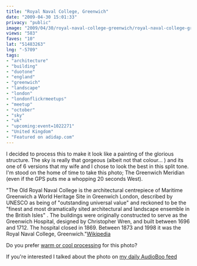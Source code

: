 ```yaml
---
title: "Royal Naval College, Greenwich"
date: "2009-04-30 15:01:33"
privacy: "public"
image: "2009/04/30/royal-naval-college-greenwich/royal-naval-college-greenwich.jpg"
views: "583"
faves: "10"
lat: "51483263"
lng: "-5709"
tags:
- "architecture"
- "building"
- "duotone"
- "england"
- "greenwich"
- "landscape"
- "london"
- "londonflickrmeetups"
- "meetup"
- "october"
- "sky"
- "uk"
- "upcoming:event=1022271"
- "United Kingdom"
- "Featured on adidap.com"
---
```

I decided to process this to make it look like a painting of the glorious structure. The sky is really that gorgeous (albeit not that colour... ) and its one of 6 versions that my wife and I chose to look the best in this split tone. I'm stood on the home of time to take this photo; The Greenwich Meridian (even if the GPS puts me a whopping 20 seconds West).

&quot;The Old Royal Naval College is the architectural centrepiece of Maritime Greenwich a World Heritage Site in Greenwich London, described by UNESCO as being of &quot;outstanding universal value&quot; and reckoned to be the &quot;finest and most dramatically sited architectural and landscape ensemble in the British Isles&quot; . The buildings were originally constructed to serve as the Greenwich Hospital, designed by Christopher Wren, and built between 1696 and 1712. The hospital closed in 1869. Between 1873 and 1998 it was the Royal Naval College, Greenwich.&quot;<a href="http://en.wikipedia.org/wiki/Royal_Naval_College,_Greenwich" rel="nofollow">Wikipedia</a><a href="/photos/2009/04/30/royal-naval-college-greenwich" rel="nofollow"></a>

Do you prefer <a href="/photos/2009/04/30/royal-naval-college-greenwich" rel="nofollow">warm or cool processing</a> for this photo?

If you're interested I talked about the photo on <a href="http://audioboo.fm/boos/13069-royal-naval-college-greenwich" rel="nofollow">my daily AudioBoo feed</a>

